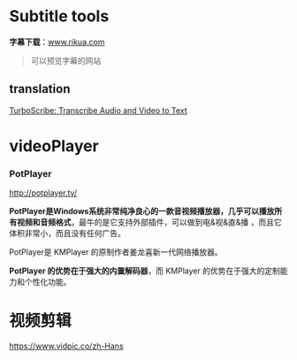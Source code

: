 # Subtitle tools

**字幕下载**：www.rikua.com

> 可以预览字幕的网站

## translation

[TurboScribe: Transcribe Audio and Video to Text](https://turboscribe.ai/)

# videoPlayer

### PotPlayer

http://potplayer.tv/

**PotPlayer是Windows系统非常纯净良心的一款音视频播放器，几乎可以播放所有视频和音频格式**，最牛的是它支持外部插件，可以做到电&视&直&播 ，而且它体积非常小，而且没有任何广告。

PotPlayer是 KMPlayer 的原制作者姜龙喜新一代网络播放器。

**PotPlayer 的优势在于强大的内置解码器**，而 KMPlayer 的优势在于强大的定制能力和个性化功能。

# 视频剪辑

https://www.vidpic.co/zh-Hans